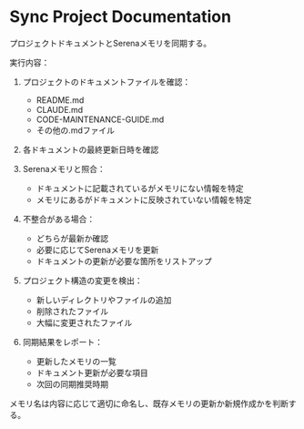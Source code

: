 # Sync Project Documentation

プロジェクトドキュメントとSerenaメモリを同期する。

実行内容：

1. プロジェクトのドキュメントファイルを確認：
   - README.md
   - CLAUDE.md
   - CODE-MAINTENANCE-GUIDE.md
   - その他の.mdファイル

2. 各ドキュメントの最終更新日時を確認

3. Serenaメモリと照合：
   - ドキュメントに記載されているがメモリにない情報を特定
   - メモリにあるがドキュメントに反映されていない情報を特定

4. 不整合がある場合：
   - どちらが最新か確認
   - 必要に応じてSerenaメモリを更新
   - ドキュメントの更新が必要な箇所をリストアップ

5. プロジェクト構造の変更を検出：
   - 新しいディレクトリやファイルの追加
   - 削除されたファイル
   - 大幅に変更されたファイル

6. 同期結果をレポート：
   - 更新したメモリの一覧
   - ドキュメント更新が必要な項目
   - 次回の同期推奨時期

メモリ名は内容に応じて適切に命名し、既存メモリの更新か新規作成かを判断する。
